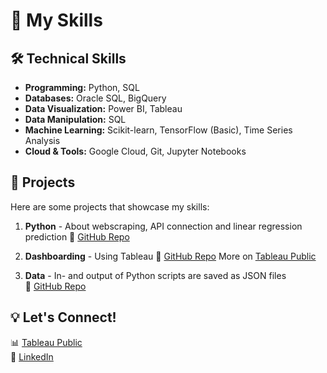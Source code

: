 # 🚀 My Skills

## 🛠️ **Technical Skills**
- **Programming:** Python, SQL  
- **Databases:** Oracle SQL, BigQuery  
- **Data Visualization:** Power BI, Tableau
- **Data Manipulation:** SQL  
- **Machine Learning:** Scikit-learn, TensorFlow (Basic), Time Series Analysis  
- **Cloud & Tools:** Google Cloud, Git, Jupyter Notebooks  

## 📌 **Projects**
Here are some projects that showcase my skills:  

1. **Python** - About webscraping, API connection and linear regression prediction
   🔗 [GitHub Repo](#https://github.com/s-bogers/MySkills/tree/main/Python)

2. **Dashboarding** - Using Tableau
   🔗 [GitHub Repo](#https://github.com/s-bogers/MySkills/tree/main/Dashboarding)
   More on [Tableau Public](https://public.tableau.com/app/profile/sander.bogers/vizzes)

4. **Data** - In- and output of Python scripts are saved as JSON files  
   🔗 [GitHub Repo](#https://github.com/s-bogers/MySkills/tree/main/Data)    

## 💡 **Let's Connect!**
📊 [Tableau Public](https://public.tableau.com/app/profile/sander.bogers/vizzes) \
🔗 [LinkedIn](www.linkedin.com/in/bogerssander)
